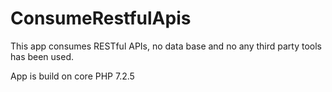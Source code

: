 # ConsumeRestfulApis

This app consumes RESTful APIs, no data base and no any third party tools has been used. 

App is build on core PHP 7.2.5
